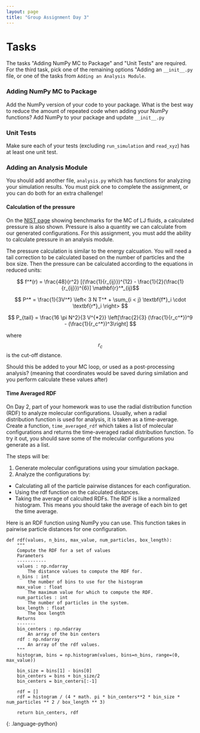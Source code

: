 ```yaml
---
layout: page
title: "Group Assignment Day 3"
---
```


<script type="text/javascript" async
  src="https://cdnjs.cloudflare.com/ajax/libs/mathjax/2.7.7/MathJax.js?config=TeX-MML-AM_CHTML">
</script>

# Tasks

The tasks "Adding NumPy MC to Package" and "Unit Tests" are required. 
For the third task, pick one of the remaining options "Adding an `__init__.py` file, or one of the tasks 
from `Adding an Analysis Module`.

### Adding NumPy MC to Package

Add the NumPy version of your code to your package. 
What is the best way to reduce the amount of repeated code when adding your NumPy functions?
Add NumPy to your package and update `__init__.py`

### Unit Tests
Make sure each of your tests (excluding `run_simulation` and `read_xyz`) has at least one unit test. 

### Adding an Analysis Module

You should add another file, `analysis.py` which has functions for analyzing your simulation results.
You must pick one to complete the assignment, or you can do both for an extra challenge!

#### Calculation of the pressure

On the [NIST page](https://mmlapps.nist.gov/srs/LJ_PURE/mc.htm) showing benchmarks for the MC of LJ fluids, 
a calculated pressure is also shown. 
Pressure is also a quantity we can calculate from our generated configurations.
For this assignment, you must add the ability to calculate pressure in an analysis module.

The pressure calculation is similar to the energy calcuation.
You will need a tail correction to be calculated based on the number of particles and the box size.
Then the pressure can be calculated according to the equations in reduced units:

$$ f^*(r) = \frac{48}{r^2} [(\frac{1}{r_{ij}})^{12} - \frac{1}{2}(\frac{1}{r_{ij}})^{6}] \mathbf{r}^*_{ij}$$

$$ 
P^* = \frac{1}{3V^*} \left< 3 N T^* + \sum_{i < j} \textbf{f*}_i \cdot \textbf{r*}_i  \right>
$$



$$
P_{tail} = \frac{16 \pi N^2}{3 V^{*2}} \left[\frac{2}{3} (\frac{1}{r_c^*})^9 - (\frac{1}{r_c^*})^3\right] 
$$

where $$r_c$$ is the cut-off distance.

Should this be added to your MC loop, or used as a post-processing analysis? (meaning that coordinates would be saved during similation and you perform calculate these values after)


#### Time Averaged RDF
On Day 2, part of your homework was to use the radial distribution function (RDF) to analyze molecular configurations.
Usually, when a radial distribution function is used for analysis, it is taken as a time-average.
Create a function, `time_averaged_rdf` which takes a list of molecular configurations and returns the time-averaged radial distribution function. To try it out, you should save some of the molecular configurations you generate as a list.

The steps will be:
1. Generate molecular configurations using your simulation package.
2. Analyze the configurations by:
  - Calculating all of the particle pairwise distances for each configuration.
  - Using the rdf function on the calculated distances.
  - Taking the average of calculted RDFs. The RDF is like a normalized histogram. This means you should take the average of each bin to get the time average.

Here is an RDF function using NumPy you can use. This function takes in pairwise particle distances for one configuration.

~~~
def rdf(values, n_bins, max_value, num_particles, box_length):
    """
    Compute the RDF for a set of values
    Parameters
    -----------
    values : np.ndarray
        The distance values to compute the RDF for.
    n_bins : int
        the number of bins to use for the histogram
    max_value : float
        The maximum value for which to compute the RDF.
    num_particles : int
        The number of particles in the system.
    box_length : float
        The box length
    Returns
    -------
    bin_centers : np.ndarray
        An array of the bin centers
    rdf : np.ndarray
        An array of the rdf values.
    """
    histogram, bins = np.histogram(values, bins=n_bins, range=(0, max_value))

    bin_size = bins[1] - bins[0]
    bin_centers = bins + bin_size/2
    bin_centers = bin_centers[:-1]

    rdf = []
    rdf = histogram / (4 * math. pi * bin_centers**2 * bin_size * num_particles ** 2 / box_length ** 3)

    return bin_centers, rdf
~~~
{: .language-python}

